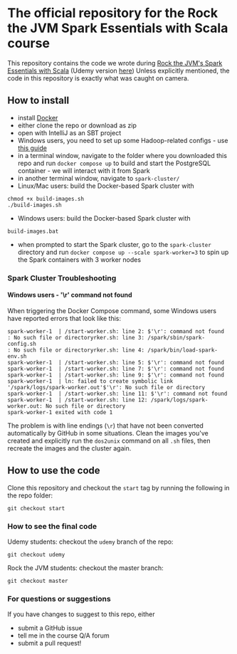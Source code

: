 # The official repository for the Rock the JVM Spark Essentials with Scala course

This repository contains the code we wrote during  [Rock the JVM's Spark Essentials with Scala](https://rockthejvm.com/course/spark-essentials) (Udemy version [here](https://udemy.com/spark-essentials)) Unless explicitly mentioned, the code in this repository is exactly what was caught on camera.

## How to install

- install [Docker](https://docker.com)
- either clone the repo or download as zip
- open with IntelliJ as an SBT project
- Windows users, you need to set up some Hadoop-related configs - use [this guide](/HadoopWindowsUserSetup.md)
- in a terminal window, navigate to the folder where you downloaded this repo and run `docker compose up` to build and start the PostgreSQL container - we will interact with it from Spark
- in another terminal window, navigate to `spark-cluster/` 
- Linux/Mac users: build the Docker-based Spark cluster with
```
chmod +x build-images.sh
./build-images.sh
```
- Windows users: build the Docker-based Spark cluster with
```
build-images.bat
```
- when prompted to start the Spark cluster, go to the `spark-cluster` directory and run `docker compose up --scale spark-worker=3` to spin up the Spark containers with 3 worker nodes

### Spark Cluster Troubleshooting

#### Windows users - '\r' command not found

When triggering the Docker Compose command, some Windows users have reported errors that look like this:

```
spark-worker-1  | /start-worker.sh: line 2: $'\r': command not found
: No such file or directoryrker.sh: line 3: /spark/sbin/spark-config.sh
: No such file or directoryrker.sh: line 4: /spark/bin/load-spark-env.sh
spark-worker-1  | /start-worker.sh: line 5: $'\r': command not found
spark-worker-1  | /start-worker.sh: line 7: $'\r': command not found
spark-worker-1  | /start-worker.sh: line 9: $'\r': command not found
spark-worker-1  | ln: failed to create symbolic link '/spark/logs/spark-worker.out'$'\r': No such file or directory
spark-worker-1  | /start-worker.sh: line 11: $'\r': command not found
spark-worker-1  | /start-worker.sh: line 12: /spark/logs/spark-worker.out: No such file or directory
spark-worker-1 exited with code 1
```

The problem is with line endings (`\r`) that have not been converted automatically by GitHub in some situations. Clean the images you've created and explicitly run the `dos2unix` command on all `.sh` files, then recreate the images and the cluster again.

## How to use the code

Clone this repository and checkout the `start` tag by running the following in the repo folder:

```
git checkout start
```

### How to see the final code

Udemy students: checkout the `udemy` branch of the repo:
```
git checkout udemy
```

Rock the JVM students: checkout the master branch:
```
git checkout master
```

### For questions or suggestions

If you have changes to suggest to this repo, either
- submit a GitHub issue
- tell me in the course Q/A forum
- submit a pull request!

